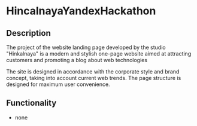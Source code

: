 # HincalnayaYandexHackathon

## Description

The project of the website landing page developed by the studio "Hinkalnaya" is a modern and stylish one-page website aimed at attracting customers and promoting a blog about web technologies

The site is designed in accordance with the corporate style and brand concept, taking into account current web trends. The page structure is designed for maximum user convenience.

## Functionality
- none


